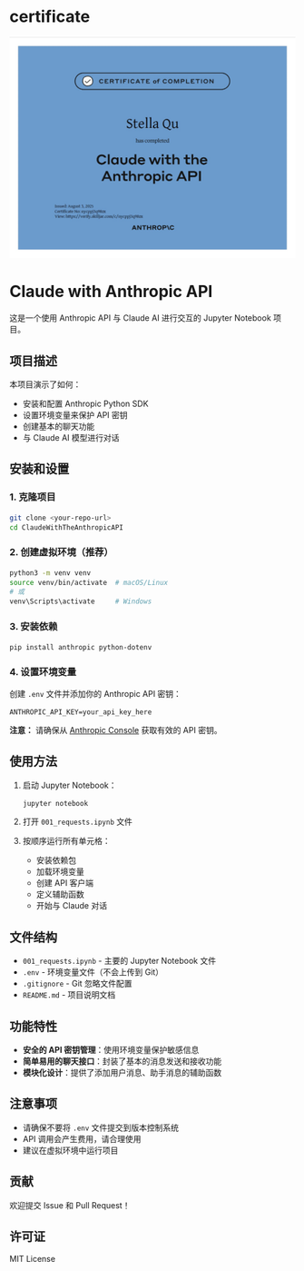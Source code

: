 # certificate
![](/certificate.jpg)

# Claude with Anthropic API

这是一个使用 Anthropic API 与 Claude AI 进行交互的 Jupyter Notebook 项目。

## 项目描述

本项目演示了如何：
- 安装和配置 Anthropic Python SDK
- 设置环境变量来保护 API 密钥
- 创建基本的聊天功能
- 与 Claude AI 模型进行对话

## 安装和设置

### 1. 克隆项目
```bash
git clone <your-repo-url>
cd ClaudeWithTheAnthropicAPI
```

### 2. 创建虚拟环境（推荐）
```bash
python3 -m venv venv
source venv/bin/activate  # macOS/Linux
# 或
venv\Scripts\activate     # Windows
```

### 3. 安装依赖
```bash
pip install anthropic python-dotenv
```

### 4. 设置环境变量
创建 `.env` 文件并添加你的 Anthropic API 密钥：
```
ANTHROPIC_API_KEY=your_api_key_here
```

**注意：** 请确保从 [Anthropic Console](https://console.anthropic.com/) 获取有效的 API 密钥。

## 使用方法

1. 启动 Jupyter Notebook：
   ```bash
   jupyter notebook
   ```

2. 打开 `001_requests.ipynb` 文件

3. 按顺序运行所有单元格：
   - 安装依赖包
   - 加载环境变量
   - 创建 API 客户端
   - 定义辅助函数
   - 开始与 Claude 对话

## 文件结构

- `001_requests.ipynb` - 主要的 Jupyter Notebook 文件
- `.env` - 环境变量文件（不会上传到 Git）
- `.gitignore` - Git 忽略文件配置
- `README.md` - 项目说明文档

## 功能特性

- **安全的 API 密钥管理**：使用环境变量保护敏感信息
- **简单易用的聊天接口**：封装了基本的消息发送和接收功能
- **模块化设计**：提供了添加用户消息、助手消息的辅助函数

## 注意事项

- 请确保不要将 `.env` 文件提交到版本控制系统
- API 调用会产生费用，请合理使用
- 建议在虚拟环境中运行项目

## 贡献

欢迎提交 Issue 和 Pull Request！

## 许可证

MIT License 
